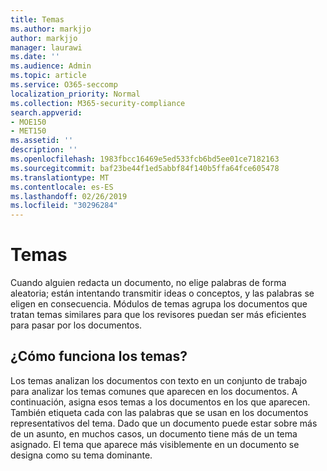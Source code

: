 ```yaml
---
title: Temas
ms.author: markjjo
author: markjjo
manager: laurawi
ms.date: ''
ms.audience: Admin
ms.topic: article
ms.service: O365-seccomp
localization_priority: Normal
ms.collection: M365-security-compliance
search.appverid:
- MOE150
- MET150
ms.assetid: ''
description: ''
ms.openlocfilehash: 1983fbcc16469e5ed533fcb6bd5ee01ce7182163
ms.sourcegitcommit: baf23be44f1ed5abbf84f140b5ffa64fce605478
ms.translationtype: MT
ms.contentlocale: es-ES
ms.lasthandoff: 02/26/2019
ms.locfileid: "30296284"
---
```

# <a name="themes"></a>Temas

Cuando alguien redacta un documento, no elige palabras de forma aleatoria; están intentando transmitir ideas o conceptos, y las palabras se eligen en consecuencia. Módulos de temas agrupa los documentos que tratan temas similares para que los revisores puedan ser más eficientes para pasar por los documentos.

## <a name="how-does-themes-work"></a>¿Cómo funciona los temas?
Los temas analizan los documentos con texto en un conjunto de trabajo para analizar los temas comunes que aparecen en los documentos. A continuación, asigna esos temas a los documentos en los que aparecen. También etiqueta cada con las palabras que se usan en los documentos representativos del tema. Dado que un documento puede estar sobre más de un asunto, en muchos casos, un documento tiene más de un tema asignado. El tema que aparece más visiblemente en un documento se designa como su tema dominante.